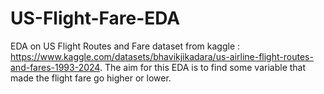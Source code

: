 # US-Flight-Fare-EDA
EDA on US Flight Routes and Fare dataset from kaggle : https://www.kaggle.com/datasets/bhavikjikadara/us-airline-flight-routes-and-fares-1993-2024. The aim for this EDA is to find some variable that made the flight fare go higher or lower.
